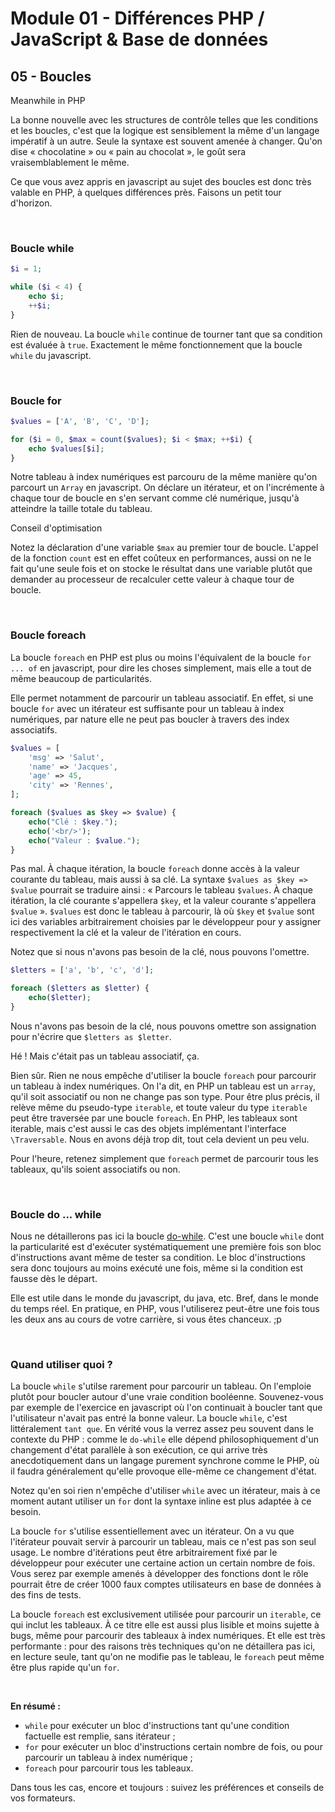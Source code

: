 # Module 01 - Différences PHP / JavaScript & Base de données

## 05 - Boucles

Meanwhile in PHP

La bonne nouvelle avec les structures de contrôle telles que les conditions et les boucles, c'est que la logique est sensiblement la même d'un langage impératif à un autre. Seule la syntaxe est souvent amenée à changer. Qu'on dise « chocolatine » ou « pain au chocolat », le goût sera vraisemblablement le même.

Ce que vous avez appris en javascript au sujet des boucles est donc très valable en PHP, à quelques différences près. Faisons un petit tour d'horizon.

&nbsp;

### Boucle while

````php
$i = 1;

while ($i < 4) {
    echo $i;
    ++$i;
}
````

Rien de nouveau. La boucle `while` continue de tourner tant que sa condition est évaluée à `true`. Exactement le même fonctionnement que la boucle `while` du javascript.

&nbsp;

### Boucle for

````php
$values = ['A', 'B', 'C', 'D'];

for ($i = 0, $max = count($values); $i < $max; ++$i) {
    echo $values[$i];
}
````

Notre tableau à index numériques est parcouru de la même manière qu'on parcourt un `Array` en javascript. On déclare un itérateur, et on l'incrémente à chaque tour de boucle en s'en servant comme clé numérique, jusqu'à atteindre la taille totale du tableau.

Conseil d'optimisation

Notez la déclaration d'une variable `$max` au premier tour de boucle. L'appel de la fonction `count` est en effet coûteux en performances, aussi on ne le fait qu'une seule fois et on stocke le résultat dans une variable plutôt que demander au processeur de recalculer cette valeur à chaque tour de boucle.

&nbsp;

### Boucle foreach

La boucle `foreach` en PHP est plus ou moins l'équivalent de la boucle `for ... of` en javascript, pour dire les choses simplement, mais elle a tout de même beaucoup de particularités.

Elle permet notamment de parcourir un tableau associatif. En effet, si une boucle `for` avec un itérateur est suffisante pour un tableau à index numériques, par nature elle ne peut pas boucler à travers des index associatifs.

````php
$values = [
    'msg' => 'Salut',
    'name' => 'Jacques',
    'age' => 45,
    'city' => 'Rennes',
];

foreach ($values as $key => $value) {
    echo("Clé : $key.");
    echo('<br/>');
    echo("Valeur : $value.");    
}
````

Pas mal. À chaque itération, la boucle `foreach` donne accès à la valeur courante du tableau, mais aussi à sa clé. La syntaxe `$values as $key => $value` pourrait se traduire ainsi : « Parcours le tableau `$values`. À chaque itération, la clé courante s'appellera `$key`, et la valeur courante s'appellera `$value` ». `$values` est donc le tableau à parcourir, là où `$key` et `$value` sont ici des variables arbitrairement choisies par le développeur pour y assigner respectivement la clé et la valeur de l'itération en cours.

Notez que si nous n'avons pas besoin de la clé, nous pouvons l'omettre.

````php
$letters = ['a', 'b', 'c', 'd'];

foreach ($letters as $letter) {
    echo($letter);
}
````

Nous n'avons pas besoin de la clé, nous pouvons omettre son assignation pour n'écrire que `$letters as $letter`.

Hé ! Mais c'était pas un tableau associatif, ça.

Bien sûr. Rien ne nous empêche d'utiliser la boucle `foreach` pour parcourir un tableau à index numériques. On l'a dit, en PHP un tableau est un `array`, qu'il soit associatif ou non ne change pas son type. Pour être plus précis, il relève même du pseudo-type `iterable`, et toute valeur du type `iterable` peut être traversée par une boucle `foreach`. En PHP, les tableaux sont iterable, mais c'est aussi le cas des objets implémentant l'interface `\Traversable`. Nous en avons déjà trop dit, tout cela devient un peu velu.

Pour l'heure, retenez simplement que `foreach` permet de parcourir tous les tableaux, qu'ils soient associatifs ou non.

&nbsp;

### Boucle do ... while

Nous ne détaillerons pas ici la boucle [do-while](https://www.php.net/manual/en/control-structures.do.while.php). C'est une boucle `while` dont la particularité est d'exécuter systématiquement une première fois son bloc d'instructions avant même de tester sa condition. Le bloc d'instructions sera donc toujours au moins exécuté une fois, même si la condition est fausse dès le départ.

Elle est utile dans le monde du javascript, du java, etc. Bref, dans le monde du temps réel. En pratique, en PHP, vous l'utiliserez peut-être une fois tous les deux ans au cours de votre carrière, si vous êtes chanceux. ;p

&nbsp;

### Quand utiliser quoi ?

La boucle `while` s'utilse rarement pour parcourir un tableau. On l'emploie plutôt pour boucler autour d'une vraie condition booléenne. Souvenez-vous par exemple de l'exercice en javascript où l'on continuait à boucler tant que l'utilisateur n'avait pas entré la bonne valeur. La boucle `while`, c'est littéralement `tant que`. En vérité vous la verrez assez peu souvent dans le contexte du PHP : comme le `do-while` elle dépend philosophiquement d'un changement d'état parallèle à son exécution, ce qui arrive très anecdotiquement dans un langage purement synchrone comme le PHP, où il faudra généralement qu'elle provoque elle-même ce changement d'état.

Notez qu'en soi rien n'empêche d'utiliser `while` avec un itérateur, mais à ce moment autant utiliser un `for` dont la syntaxe inline est plus adaptée à ce besoin.

La boucle `for` s'utilise essentiellement avec un itérateur. On a vu que l'itérateur pouvait servir à parcourir un tableau, mais ce n'est pas son seul usage. Le nombre d'itérations peut être arbitrairement fixé par le développeur pour exécuter une certaine action un certain nombre de fois. Vous serez par exemple amenés à développer des fonctions dont le rôle pourrait être de créer 1000 faux comptes utilisateurs en base de données à des fins de tests.

La boucle `foreach` est exclusivement utilisée pour parcourir un `iterable`, ce qui inclut les tableaux. À ce titre elle est aussi plus lisible et moins sujette à bugs, même pour parcourir des tableaux à index numériques. Et elle est très performante : pour des raisons très techniques qu'on ne détaillera pas ici, en lecture seule, tant qu'on ne modifie pas le tableau, le `foreach` peut même être plus rapide qu'un `for`.

&nbsp;

**En résumé :**

- `while` pour exécuter un bloc d'instructions tant qu'une condition factuelle est remplie, sans itérateur ;
- `for` pour exécuter un bloc d'instructions certain nombre de fois, ou pour parcourir un tableau à index numérique ;
- `foreach` pour parcourir tous les tableaux.

Dans tous les cas, encore et toujours : suivez les préférences et conseils de vos formateurs.
